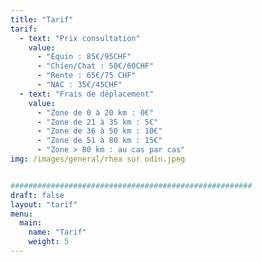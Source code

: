 ```yaml
---
title: "Tarif"
tarif:
  - text: "Prix consultation"
    value: 
      - "Equin : 85€/95CHF"
      - "Chien/Chat : 50€/60CHF"
      - "Rente : 65€/75 CHF"
      - "NAC : 35€/45CHF"
  - text: "Frais de déplacement"
    value:
      - "Zone de 0 à 20 km : 0€"
      - "Zone de 21 à 35 km : 5€"
      - "Zone de 36 à 50 km : 10€"
      - "Zone de 51 à 80 km : 15€"
      - "Zone > 80 km : au cas par cas"
img: /images/general/rhea sur odin.jpeg


######################################################
draft: false
layout: "tarif"
menu:
  main:
    name: "Tarif"
    weight: 5
---
```

